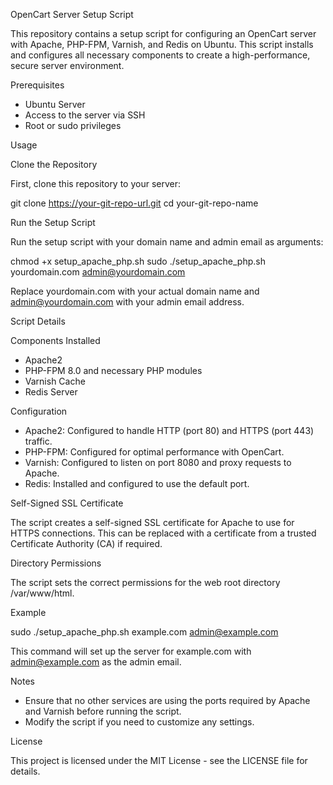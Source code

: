 OpenCart Server Setup Script

This repository contains a setup script for configuring an OpenCart server with Apache, PHP-FPM, Varnish, and Redis on Ubuntu. This script installs and configures all necessary components to create a high-performance, secure server environment.

Prerequisites

- Ubuntu Server
- Access to the server via SSH
- Root or sudo privileges

Usage

Clone the Repository

First, clone this repository to your server:

git clone https://your-git-repo-url.git
cd your-git-repo-name

Run the Setup Script

Run the setup script with your domain name and admin email as arguments:

chmod +x setup_apache_php.sh
sudo ./setup_apache_php.sh yourdomain.com admin@yourdomain.com

Replace yourdomain.com with your actual domain name and admin@yourdomain.com with your admin email address.

Script Details

Components Installed

- Apache2
- PHP-FPM 8.0 and necessary PHP modules
- Varnish Cache
- Redis Server

Configuration

- Apache2: Configured to handle HTTP (port 80) and HTTPS (port 443) traffic.
- PHP-FPM: Configured for optimal performance with OpenCart.
- Varnish: Configured to listen on port 8080 and proxy requests to Apache.
- Redis: Installed and configured to use the default port.

Self-Signed SSL Certificate

The script creates a self-signed SSL certificate for Apache to use for HTTPS connections. This can be replaced with a certificate from a trusted Certificate Authority (CA) if required.

Directory Permissions

The script sets the correct permissions for the web root directory /var/www/html.

Example

sudo ./setup_apache_php.sh example.com admin@example.com

This command will set up the server for example.com with admin@example.com as the admin email.

Notes

- Ensure that no other services are using the ports required by Apache and Varnish before running the script.
- Modify the script if you need to customize any settings.

License

This project is licensed under the MIT License - see the LICENSE file for details.
